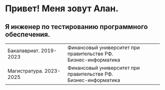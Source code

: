 # Привет! Меня зовут Алан.
## Я инженер по тестированию программного обеспечения.

<table width="100%" border='0'>
<tr> 
    <td>Бакалавриат. 2019-2023</td><td valign="middle">Финансовый университет при правительстве РФ.<br>Бизнес-информатика</td>
</tr>
<tr>
    <td>Магистратура. 2023-2025</td><td valign="middle">Финансовый университет при правительстве РФ.<br>Бизнес-информатика</td>
</tr>
</table>
